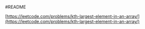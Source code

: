 #README

[https://leetcode.com/problems/kth-largest-element-in-an-array/](https://leetcode.com/problems/kth-largest-element-in-an-array/)
